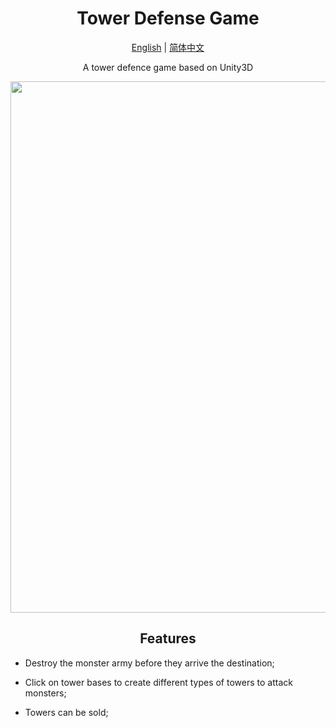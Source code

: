 # <div align="center">Tower Defense Game</div>

<div align="center">

  [English](README.md) | [简体中文](README.zh-CN.md)

A tower defence game based on Unity3D
  <p>
      <img width="850" src="https://user-images.githubusercontent.com/71301342/210209694-1ad91647-6377-4b7c-820e-5aaef8930e1d.png">
  </p>

</div>

## <div align="center">Features<div/>
* Destroy the monster army before they arrive the destination;
  
* Click on tower bases to create different types of towers to attack monsters;
  
* Towers can be sold;
